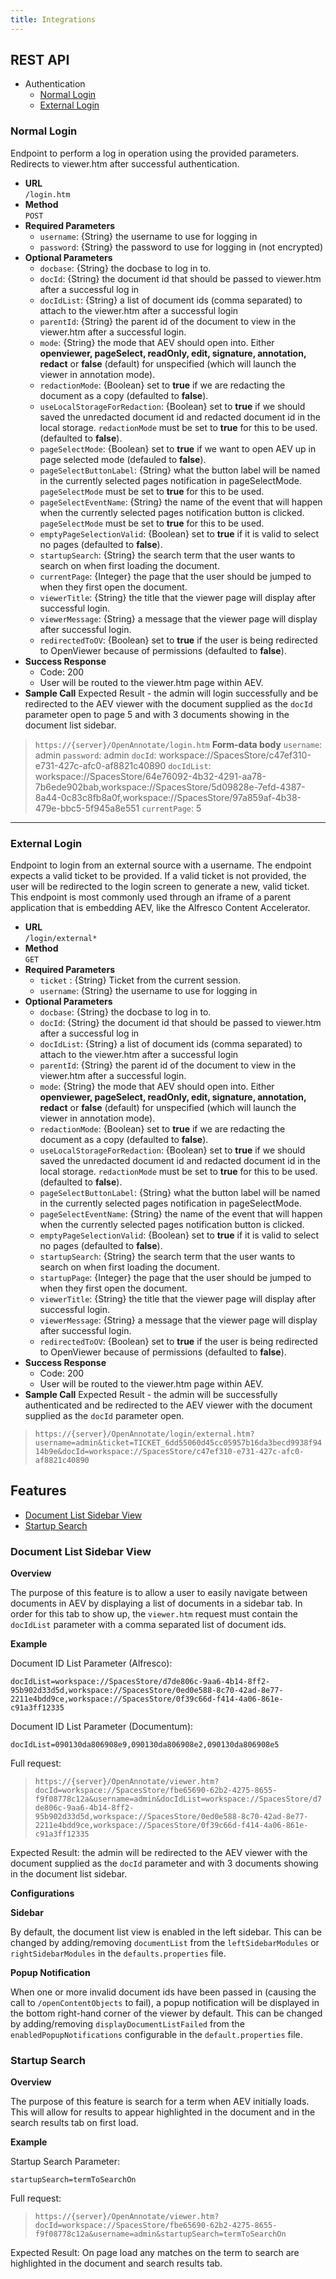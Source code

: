 ```yaml
---
title: Integrations
---
```


## REST API

* Authentication
  * [Normal Login](#normal-login)
  * [External Login](#external-login)

### Normal Login

Endpoint to perform a log in operation using the provided parameters. Redirects to viewer.htm after successful authentication.

* **URL**  
`/login.htm`  
* **Method**  
`POST`  
* **Required Parameters**
  * `username`: {String} the username to use for logging in
  * `password`: {String} the password to use for logging in (not encrypted)
* **Optional Parameters**
  * `docbase`: {String} the docbase to log in to.
  * `docId`: {String} the document id that should be passed to viewer.htm after a successful log in
  * `docIdList`: {String} a list of document ids (comma separated) to attach to the viewer.htm after a successful login
  * `parentId`: {String} the parent id of the document to view in the viewer.htm after a successful login.
  * `mode`: {String} the mode that AEV should open into. Either **openviewer, pageSelect, readOnly, edit, signature, annotation, redact** or **false** (default) for unspecified (which will launch the viewer in annotation mode).
  * `redactionMode`: {Boolean} set to **true** if we are redacting the document as a copy (defaulted to **false**).
  * `useLocalStorageForRedaction`: {Boolean} set to **true** if we should saved the unredacted document id and redacted document id in the local storage. `redactionMode` must be set to **true** for this to be used. (defaulted to **false**).
  * `pageSelectMode`: {Boolean} set to **true** if we want to open AEV up in page selected mode (defauled to **false**).
  * `pageSelectButtonLabel`: {String} what the button label will be named in the currently selected pages notification in pageSelectMode. `pageSelectMode` must be set to **true** for this to be used.
  * `pageSelectEventName`: {String} the name of the event that will happen when the currently selected pages notification button is clicked. `pageSelectMode` must be set to **true** for this to be used.
  * `emptyPageSelectionValid`: {Boolean} set to **true** if it is valid to select no pages (defaulted to **false**).
  * `startupSearch`: {String} the search term that the user wants to search on when first loading the document.
  * `currentPage`: {Integer} the page that the user should be jumped to when they first open the document.
  * `viewerTitle`: {String} the title that the viewer page will display after successful login.
  * `viewerMessage`: {String} a message that the viewer page will display after successful login.
  * `redirectedToOV`: {Boolean} set to **true** if the user is being redirected to OpenViewer because of permissions (defaulted to **false**).
* **Success Response**
  * Code: 200
  * User will be routed to the viewer.htm page within AEV.
* **Sample Call**
Expected Result - the admin will login successfully and be redirected to the AEV viewer with the document supplied as the `docId` parameter open to page 5 and with 3 documents showing in the document list sidebar.

> `https://{server}/OpenAnnotate/login.htm`
**Form-data body**
`username`: admin
`password`: admin
`docId`: workspace://SpacesStore/c47ef310-e731-427c-afc0-af8821c40890
`docIdList`: workspace://SpacesStore/64e76092-4b32-4291-aa78-7b6ede902bab,workspace://SpacesStore/5d09828e-7efd-4387-8a44-0c83c8fb8a0f,workspace://SpacesStore/97a859af-4b38-479e-bbc5-5f945a8e551
`currentPage`: 5

***

### External Login

Endpoint to login from an external source with a username. The endpoint expects a valid ticket to be provided. If a valid ticket is not provided, the user will be redirected to the login screen to generate a new, valid ticket.  This endpoint is most commonly used through an iframe of a parent application that is embedding AEV, like the Alfresco Content Accelerator.

* **URL**  
`/login/external*`  
* **Method**  
`GET`  
* **Required Parameters**
  * `ticket` : {String} Ticket from the current session.
  * `username`: {String} the username to use for logging in
* **Optional Parameters**
  * `docbase`: {String} the docbase to log in to.
  * `docId`: {String} the document id that should be passed to viewer.htm after a successful log in
  * `docIdList`: {String} a list of document ids (comma separated) to attach to the viewer.htm after a successful login
  * `parentId`: {String} the parent id of the document to view in the viewer.htm after a successful login.
  * `mode`: {String} the mode that AEV should open into. Either **openviewer, pageSelect, readOnly, edit, signature, annotation, redact** or **false** (default) for unspecified (which will launch the viewer in annotation mode).
  * `redactionMode`: {Boolean} set to **true** if we are redacting the document as a copy (defaulted to **false**).
  * `useLocalStorageForRedaction`: {Boolean} set to **true** if we should saved the unredacted document id and redacted document id in the local storage. `redactionMode` must be set to **true** for this to be used. (defaulted to **false**).
  * `pageSelectButtonLabel`: {String} what the button label will be named in the currently selected pages notification in pageSelectMode.
  * `pageSelectEventName`: {String} the name of the event that will happen when the currently selected pages notification button is clicked.
  * `emptyPageSelectionValid`: {Boolean} set to **true** if it is valid to select no pages (defaulted to **false**).
  * `startupSearch`: {String} the search term that the user wants to search on when first loading the document.
  * `startupPage`: {Integer} the page that the user should be jumped to when they first open the document.
  * `viewerTitle`: {String} the title that the viewer page will display after successful login.
  * `viewerMessage`: {String} a message that the viewer page will display after successful login.
  * `redirectedToOV`: {Boolean} set to **true** if the user is being redirected to OpenViewer because of permissions (defaulted to **false**).
* **Success Response**
  * Code: 200
  * User will be routed to the viewer.htm page within AEV.
* **Sample Call**
Expected Result - the admin will be successfully authenticated and be redirected to the AEV viewer with the document supplied as the `docId` parameter open.

> `https://{server}/OpenAnnotate/login/external.htm?username=admin&ticket=TICKET_6dd55060d45cc05957b16da3becd9938f9414b9e&docId=workspace://SpacesStore/c47ef310-e731-427c-afc0-af8821c40890`

## Features

* [Document List Sidebar View](#document-list-sidebar-view)
* [Startup Search](#startup-search)

### Document List Sidebar View

**Overview**

The purpose of this feature is to allow a user to easily navigate between documents in AEV by displaying a list of documents in a sidebar tab. In order for this tab to show up, the `viewer.htm` request must contain the `docIdList` parameter with a comma separated list of document ids.

**Example**

Document ID List Parameter (Alfresco):

`docIdList=workspace://SpacesStore/d7de806c-9aa6-4b14-8ff2-95b902d33d5d,workspace://SpacesStore/0ed0e588-8c70-42ad-8e77-2211e4bdd9ce,workspace://SpacesStore/0f39c66d-f414-4a06-861e-c91a3ff12335`

Document ID List Parameter (Documentum):

`docIdList=090130da806908e9,090130da806908e2,090130da806908e5`

Full request:  
> `https://{server}/OpenAnnotate/viewer.htm?docId=workspace://SpacesStore/fbe65690-62b2-4275-8655-f9f08778c12a&username=admin&docIdList=workspace://SpacesStore/d7de806c-9aa6-4b14-8ff2-95b902d33d5d,workspace://SpacesStore/0ed0e588-8c70-42ad-8e77-2211e4bdd9ce,workspace://SpacesStore/0f39c66d-f414-4a06-861e-c91a3ff12335`

Expected Result: the admin will be redirected to the AEV viewer with the document supplied as the `docId` parameter and with 3 documents showing in the document list sidebar.

**Configurations**

**Sidebar**

By default, the document list view is enabled in the left sidebar. This can be changed by adding/removing `documentList` from the `leftSidebarModules` or `rightSidebarModules` in the `defaults.properties` file.

**Popup Notification**

When one or more invalid document ids have been passed in (causing the call to `/openContentObjects` to fail), a popup notification will be displayed in the bottom right-hand corner of the viewer by default. This can be changed by adding/removing `displayDocumentListFailed` from the `enabledPopupNotifications` configurable in the `default.properties` file.

### Startup Search

**Overview**

The purpose of this feature is search for a term when AEV initially loads. This will allow for results to appear highlighted in the document and in the search results tab on first load.

**Example**

Startup  Search Parameter:

`startupSearch=termToSearchOn`

Full request:  
> `https://{server}/OpenAnnotate/viewer.htm?docId=workspace://SpacesStore/fbe65690-62b2-4275-8655-f9f08778c12a&username=admin&startupSearch=termToSearchOn`

Expected Result: On page load any matches on the term to search are highlighted in the document and search results tab.
